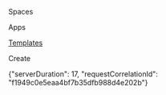 [](https://tosdr.atlassian.net/wiki)

Spaces

Apps

[Templates](https://tosdr.atlassian.net/wiki/templates)

Create

{"serverDuration": 17, "requestCorrelationId": "f1949c0e5eaa4bf7b35dfb988d4e202b"}